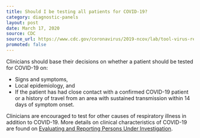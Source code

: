 ```yaml
---
title: Should I be testing all patients for COVID-19?
category: diagnostic-panels
layout: post
date: March 17, 2020
source: CDC
source_url: https://www.cdc.gov/coronavirus/2019-ncov/lab/tool-virus-requests.html
promoted: false
---
```


Clinicians should base their decisions on whether a patient should be tested for COVID-19 on:

* Signs and symptoms,
* Local epidemiology, and
* If the patient has had close contact with a confirmed COVID-19 patient or a history of travel from an area with sustained transmission within 14 days of symptom onset.

Clinicians are encouraged to test for other causes of respiratory illness in addition to COVID-19. More details on clinical characteristics of COVID-19 are found on [Evaluating and Reporting Persons Under Investigation](https://www.cdc.gov/coronavirus/2019-nCoV/hcp/clinical-criteria.html).
